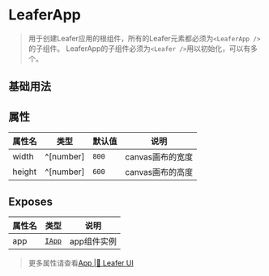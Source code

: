 <script setup lang="ts">
import code from './leaferApp.vue?raw'
</script>

# LeaferApp
>
> 用于创建Leafer应用的根组件，所有的Leafer元素都必须为`<LeaferApp />`的子组件。
> LeaferApp的子组件必须为`<Leafer />`用以初始化，可以有多个。

## 基础用法
<Repl :code="code"  />

## 属性

| 属性名 | 类型 | 默认值 | 说明 |
| --- | --- | --- | --- |
| width | ^[number] | `800` | canvas画布的宽度 |
| height | ^[number] | `600` | canvas画布的高度 |

## Exposes

| 属性名 | 类型 | 说明 |
| --- | --- | --- |
| app | [`IApp`](https://www.leaferjs.com/ui/api/classes/App.html) | app组件实例 |

> 更多属性请查看[App |🌿 Leafer UI](https://www.leaferjs.com/ui/reference/display/App.html)
